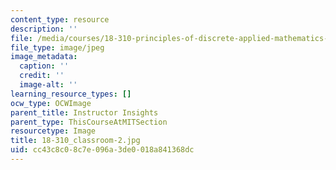 ```yaml
---
content_type: resource
description: ''
file: /media/courses/18-310-principles-of-discrete-applied-mathematics-fall-2013/cc43c8c08c7e096a3de0018a841368dc_18-310_classroom-2.jpg
file_type: image/jpeg
image_metadata:
  caption: ''
  credit: ''
  image-alt: ''
learning_resource_types: []
ocw_type: OCWImage
parent_title: Instructor Insights
parent_type: ThisCourseAtMITSection
resourcetype: Image
title: 18-310_classroom-2.jpg
uid: cc43c8c0-8c7e-096a-3de0-018a841368dc
---
```


